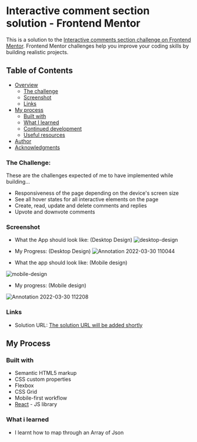 # Interactive comment section solution - Frontend Mentor 

This is a solution to the [Interactive comments section challenge on Frontend Mentor](https://www.frontendmentor.io/challenges/interactive-comments-section-iG1RugEG9). Frontend Mentor challenges help you improve your coding skills by building realistic projects. 

## Table of Contents 

- [Overview](#overview)
  - [The challenge](#the-challenge)
  - [Screenshot](#screenshot)
  - [Links](#links)
- [My process](#my-process)
  - [Built with](#built-with)
  - [What I learned](#what-i-learned)
  - [Continued development](#continued-development)
  - [Useful resources](#useful-resources)
- [Author](#author)
- [Acknowledgments](#acknowledgments)


### The Challenge: 
These are the challenges expected of me to have implemented while building...
- Responsiveness of the page depending on the device's screen size 
- See all hover states for all interactive elements on the page 
- Create, read, update and delete comments and replies 
- Upvote and downvote comments 

### Screenshot 
- What the App should look like: (Desktop Design)
![desktop-design](https://user-images.githubusercontent.com/67446930/160805399-24cae742-f88c-467d-bdac-87215feb334d.jpg)

- My Progress: (Desktop Design)
![Annotation 2022-03-30 110044](https://user-images.githubusercontent.com/67446930/160806097-4731ecfb-c297-4f1c-b2ad-ac7822e8b656.jpg)


- What the app should look like: (Mobile design)

![mobile-design](https://user-images.githubusercontent.com/67446930/160806273-06c25100-bf3a-4c7c-b032-39a22478fa3c.jpg)

- My progress: (Mobile design)

![Annotation 2022-03-30 112208](https://user-images.githubusercontent.com/67446930/160810215-7934d6b4-5428-443c-a1bb-f0a1bdef4222.jpg)



### Links 

- Solution URL: [ The solution URL will be added shortly ](https://your-solution-url.com)

## My Process 

### Built with 

- Semantic HTML5 markup
- CSS custom properties
- Flexbox
- CSS Grid
- Mobile-first workflow
- [React](https://reactjs.org/) - JS library

### What i learned
  - I learnt how to map through an Array of Json

